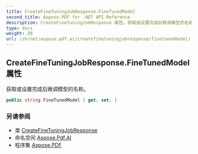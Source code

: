 ```yaml
---
title: CreateFineTuningJobResponse.FineTunedModel
second_title: Aspose.PDF for .NET API Reference
description: CreateFineTuningJobResponse 属性。获取或设置完成后微调模型的名称
type: docs
weight: 30
url: /zh/net/aspose.pdf.ai/createfinetuningjobresponse/finetunedmodel/
---
```

## CreateFineTuningJobResponse.FineTunedModel 属性

获取或设置完成后微调模型的名称。

```csharp
public string FineTunedModel { get; set; }
```

### 另请参阅

* 类 [CreateFineTuningJobResponse](../)
* 命名空间 [Aspose.Pdf.AI](../../../aspose.pdf.ai/)
* 程序集 [Aspose.PDF](../../../)
